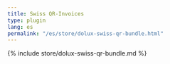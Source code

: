 ```yaml
---
title: Swiss QR-Invoices
type: plugin
lang: es
permalink: "/es/store/dolux-swiss-qr-bundle.html"
---
```


{% include store/dolux-swiss-qr-bundle.md %}

